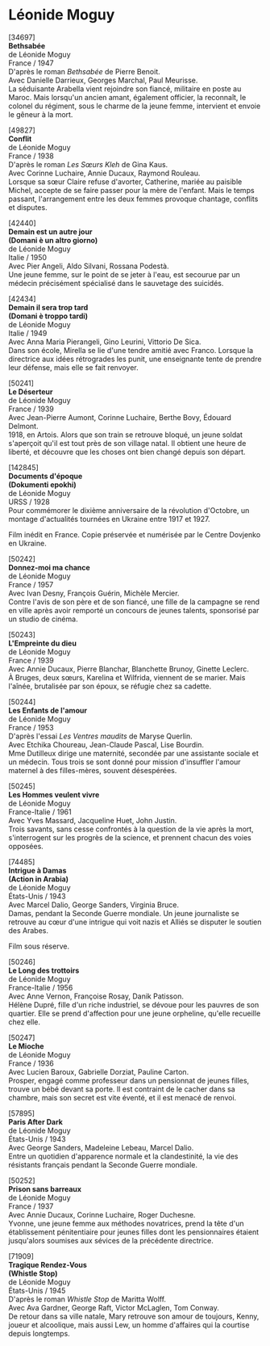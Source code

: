 # Léonide Moguy

[34697]  
**Bethsabée**  
de Léonide Moguy  
France / 1947  
D'après le roman _Bethsabée_ de Pierre Benoit.  
Avec Danielle Darrieux, Georges Marchal, Paul Meurisse.  
La séduisante Arabella vient rejoindre son fiancé, militaire en poste au Maroc. Mais lorsqu'un ancien amant, également officier, la reconnaît, le colonel du régiment, sous le charme de la jeune femme, intervient et envoie le gêneur à la mort.

[49827]  
**Conflit**  
de Léonide Moguy  
France / 1938  
D'après le roman _Les Sœurs Kleh_ de Gina Kaus.  
Avec Corinne Luchaire, Annie Ducaux, Raymond Rouleau.  
Lorsque sa sœur Claire refuse d'avorter, Catherine, mariée au paisible Michel, accepte de se faire passer pour la mère de l'enfant. Mais le temps passant, l'arrangement entre les deux femmes provoque chantage, conflits et disputes.

[42440]  
**Demain est un autre jour**  
**(Domani è un altro giorno)**  
de Léonide Moguy  
Italie / 1950  
Avec Pier Angeli, Aldo Silvani, Rossana Podestà.  
Une jeune femme, sur le point de se jeter à l'eau, est secourue par un médecin précisément spécialisé dans le sauvetage des suicidés.

[42434]  
**Demain il sera trop tard**  
**(Domani è troppo tardi)**  
de Léonide Moguy  
Italie / 1949  
Avec Anna Maria Pierangeli, Gino Leurini, Vittorio De Sica.  
Dans son école, Mirella se lie d'une tendre amitié avec Franco. Lorsque la directrice aux idées rétrogrades les punit, une enseignante tente de prendre leur défense, mais elle se fait renvoyer.

[50241]  
**Le Déserteur**  
de Léonide Moguy  
France / 1939  
Avec Jean-Pierre Aumont, Corinne Luchaire, Berthe Bovy, Édouard Delmont.  
1918, en Artois. Alors que son train se retrouve bloqué, un jeune soldat s'aperçoit qu'il est tout près de son village natal. Il obtient une heure de liberté, et découvre que les choses ont bien changé depuis son départ.

[142845]  
**Documents d'époque**  
**(Dokumenti epokhi)**  
de Léonide Moguy  
URSS / 1928  
Pour commémorer le dixième anniversaire de la révolution d'Octobre, un montage d'actualités tournées en Ukraine entre 1917 et 1927.

Film inédit en France. Copie préservée et numérisée par le Centre Dovjenko en Ukraine.

[50242]  
**Donnez-moi ma chance**  
de Léonide Moguy  
France / 1957  
Avec Ivan Desny, François Guérin, Michèle Mercier.  
Contre l'avis de son père et de son fiancé, une fille de la campagne se rend en ville après avoir remporté un concours de jeunes talents, sponsorisé par un studio de cinéma.

[50243]  
**L'Empreinte du dieu**  
de Léonide Moguy  
France / 1939  
Avec Annie Ducaux, Pierre Blanchar, Blanchette Brunoy, Ginette Leclerc.  
À Bruges, deux sœurs, Karelina et Wilfrida, viennent de se marier. Mais l'aînée, brutalisée par son époux, se réfugie chez sa cadette.

[50244]  
**Les Enfants de l'amour**  
de Léonide Moguy  
France / 1953  
D'après l'essai _Les Ventres maudits_ de Maryse Querlin.  
Avec Etchika Choureau, Jean-Claude Pascal, Lise Bourdin.  
Mme Dutilleux dirige une maternité, secondée par une assistante sociale et un médecin. Tous trois se sont donné pour mission d'insuffler l'amour maternel à des filles-mères, souvent désespérées.

[50245]  
**Les Hommes veulent vivre**  
de Léonide Moguy  
France-Italie / 1961  
Avec Yves Massard, Jacqueline Huet, John Justin.  
Trois savants, sans cesse confrontés à la question de la vie après la mort, s'interrogent sur les progrès de la science, et prennent chacun des voies opposées.

[74485]  
**Intrigue à Damas**  
**(Action in Arabia)**  
de Léonide Moguy  
États-Unis / 1943  
Avec Marcel Dalio, George Sanders, Virginia Bruce.  
Damas, pendant la Seconde Guerre mondiale. Un jeune journaliste se retrouve au cœur d'une intrigue qui voit nazis et Alliés se disputer le soutien des Arabes.

Film sous réserve.

[50246]  
**Le Long des trottoirs**  
de Léonide Moguy  
France-Italie / 1956  
Avec Anne Vernon, Françoise Rosay, Danik Patisson.  
Hélène Dupré, fille d'un riche industriel, se dévoue pour les pauvres de son quartier. Elle se prend d'affection pour une jeune orpheline, qu'elle recueille chez elle.

[50247]  
**Le Mioche**  
de Léonide Moguy  
France / 1936  
Avec Lucien Baroux, Gabrielle Dorziat, Pauline Carton.  
Prosper, engagé comme professeur dans un pensionnat de jeunes filles, trouve un bébé devant sa porte. Il est contraint de le cacher dans sa chambre, mais son secret est vite éventé, et il est menacé de renvoi.

[57895]  
**Paris After Dark**  
de Léonide Moguy  
États-Unis / 1943  
Avec George Sanders, Madeleine Lebeau, Marcel Dalio.  
Entre un quotidien d'apparence normale et la clandestinité, la vie des résistants français pendant la Seconde Guerre mondiale.

[50252]  
**Prison sans barreaux**  
de Léonide Moguy  
France / 1937  
Avec Annie Ducaux, Corinne Luchaire, Roger Duchesne.  
Yvonne, une jeune femme aux méthodes novatrices, prend la tête d'un établissement pénitentiaire pour jeunes filles dont les pensionnaires étaient jusqu'alors soumises aux sévices de la précédente directrice.

[71909]  
**Tragique Rendez-Vous**  
**(Whistle Stop)**  
de Léonide Moguy  
États-Unis / 1945  
D'après le roman _Whistle Stop_ de Maritta Wolff.  
Avec Ava Gardner, George Raft, Victor McLaglen, Tom Conway.  
De retour dans sa ville natale, Mary retrouve son amour de toujours, Kenny, joueur et alcoolique, mais aussi Lew, un homme d'affaires qui la courtise depuis longtemps.

